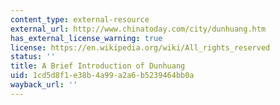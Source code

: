 ```yaml
---
content_type: external-resource
external_url: http://www.chinatoday.com/city/dunhuang.htm
has_external_license_warning: true
license: https://en.wikipedia.org/wiki/All_rights_reserved
status: ''
title: A Brief Introduction of Dunhuang
uid: 1cd5d8f1-e38b-4a99-a2a6-b5239464bb0a
wayback_url: ''
---
```

